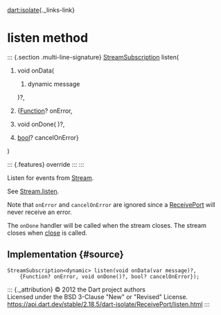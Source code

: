 [dart:isolate](../../dart-isolate/dart-isolate-library){._links-link}

listen method
=============

::: {.section .multi-line-signature}
[StreamSubscription](../../dart-async/streamsubscription-class) listen(

1.  void onData(
    1.  dynamic message

    )?,
2.  {[Function](../../dart-core/function-class)? onError,
3.  void onDone( )?,
4.  [bool](../../dart-core/bool-class)? cancelOnError}

)

::: {.features}
override
:::
:::

Listen for events from [Stream](../../dart-async/stream-class).

See [Stream.listen](../../dart-async/stream/listen).

Note that `onError` and `cancelOnError` are ignored since a
[ReceivePort](../receiveport-class) will never receive an error.

The `onDone` handler will be called when the stream closes. The stream
closes when [close](close) is called.

Implementation {#source}
--------------

``` {.language-dart data-language="dart"}
StreamSubscription<dynamic> listen(void onData(var message)?,
    {Function? onError, void onDone()?, bool? cancelOnError});
```

::: {._attribution}
© 2012 the Dart project authors\
Licensed under the BSD 3-Clause \"New\" or \"Revised\" License.\
<https://api.dart.dev/stable/2.18.5/dart-isolate/ReceivePort/listen.html>
:::
